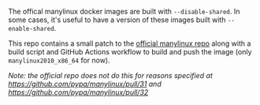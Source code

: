 The offical manylinux docker images are built with `--disable-shared`. In some cases, it's useful to have a version of these images built with `--enable-shared`.

This repo contains a small patch to the [official manylinux repo](https://github.com/pypa/manylinux) along with a build script and GitHub Actions workflow to build and push the image (only `manylinux2010_x86_64` for now).

_Note: the official repo does not do this for reasons specified at https://github.com/pypa/manylinux/pull/31 and https://github.com/pypa/manylinux/pull/32_
